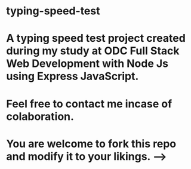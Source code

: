 # typing-speed-test
# A typing speed test project created during my study at ODC Full Stack Web Development with Node Js using Express JavaScript.

# Feel free to contact me incase of colaboration.
# You are welcome to fork this repo and modify it to your likings. -->